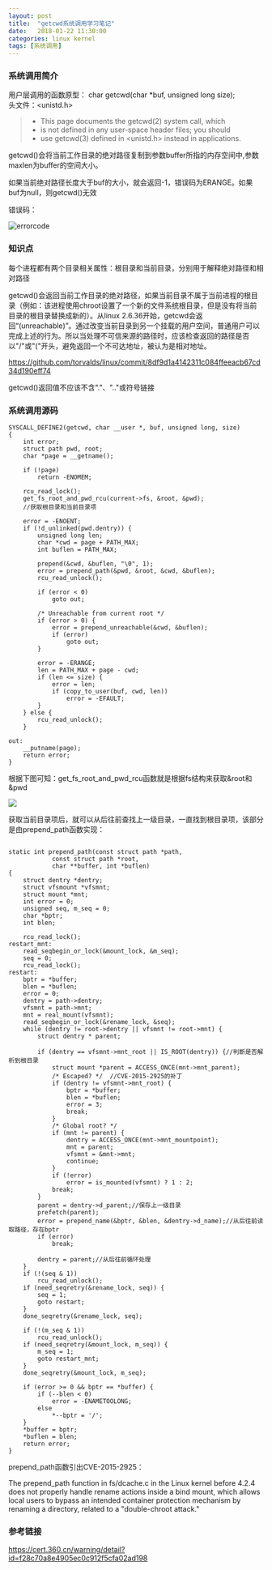 ```yaml
---
layout: post
title:  "getcwd系统调用学习笔记"
date:   2018-01-22 11:30:00
categories: linux kernel
tags: [系统调用]
---
```


### 系统调用简介

用户层调用的函数原型： char getcwd(char *buf, unsigned long size);  
头文件：<unistd.h>

<!-- more -->

> * This page documents the getcwd(2) system call, which
> * is not defined in any user-space header files; you should
> * use getcwd(3) defined in <unistd.h> instead in applications.

getcwd()会将当前工作目录的绝对路径复制到参数buffer所指的内存空间中,参数maxlen为buffer的空间大小。

如果当前绝对路径长度大于buf的大小，就会返回-1，错误码为ERANGE。如果buf为null，则getcwd()无效

错误码：

![errorcode](https://raw.githubusercontent.com/De4dCr0w/De4dCr0w.github.io/master/image/syscall-getcwd/errorcode.jpg)

### 知识点

每个进程都有两个目录相关属性：根目录和当前目录，分别用于解释绝对路径和相对路径

getcwd()会返回当前工作目录的绝对路径，如果当前目录不属于当前进程的根目录（例如：该进程使用chroot设置了一个新的文件系统根目录，但是没有将当前目录的根目录替换成新的）。从linux 2.6.36开始，getcwd会返回“(unreachable)”。通过改变当前目录到另一个挂载的用户空间，普通用户可以完成上述的行为。所以当处理不可信来源的路径时，应该检查返回的路径是否以"/"或"("开头，避免返回一个不可达地址，被认为是相对地址。

https://github.com/torvalds/linux/commit/8df9d1a4142311c084ffeeacb67cd34d190eff74

getcwd()返回值不应该不含"."、".."或符号链接

### 系统调用源码

```
SYSCALL_DEFINE2(getcwd, char __user *, buf, unsigned long, size)
{
	int error;
	struct path pwd, root;
	char *page = __getname();

	if (!page)
		return -ENOMEM;

	rcu_read_lock();
	get_fs_root_and_pwd_rcu(current->fs, &root, &pwd);
    //获取根目录和当前目录项

	error = -ENOENT;
	if (!d_unlinked(pwd.dentry)) {
		unsigned long len;
		char *cwd = page + PATH_MAX;
		int buflen = PATH_MAX;

		prepend(&cwd, &buflen, "\0", 1);
		error = prepend_path(&pwd, &root, &cwd, &buflen);
		rcu_read_unlock();

		if (error < 0)
			goto out;

		/* Unreachable from current root */
		if (error > 0) {
			error = prepend_unreachable(&cwd, &buflen);
			if (error)
				goto out;
		}

		error = -ERANGE;
		len = PATH_MAX + page - cwd;
		if (len <= size) {
			error = len;
			if (copy_to_user(buf, cwd, len))
				error = -EFAULT;
		}
	} else {
		rcu_read_unlock();
	}

out:
	__putname(page);
	return error;
}
```

根据下图可知：get_fs_root_and_pwd_rcu函数就是根据fs结构来获取&root和&pwd

![](https://raw.githubusercontent.com/De4dCr0w/De4dCr0w.github.io/master/image/syscall-getcwd/dentry.jpg)

获取当前目录项后，就可以从后往前查找上一级目录，一直找到根目录项，该部分是由prepend_path函数实现：

```

static int prepend_path(const struct path *path,
			const struct path *root,
			char **buffer, int *buflen)
{
	struct dentry *dentry;
	struct vfsmount *vfsmnt;
	struct mount *mnt;
	int error = 0;
	unsigned seq, m_seq = 0;
	char *bptr;
	int blen;

	rcu_read_lock();
restart_mnt:
	read_seqbegin_or_lock(&mount_lock, &m_seq);
	seq = 0;
	rcu_read_lock();
restart:
	bptr = *buffer;
	blen = *buflen;
	error = 0;
	dentry = path->dentry;
	vfsmnt = path->mnt;
	mnt = real_mount(vfsmnt);
	read_seqbegin_or_lock(&rename_lock, &seq);
	while (dentry != root->dentry || vfsmnt != root->mnt) {
		struct dentry * parent;

		if (dentry == vfsmnt->mnt_root || IS_ROOT(dentry)) {//判断是否解析到根目录
			struct mount *parent = ACCESS_ONCE(mnt->mnt_parent);
			/* Escaped? */  //CVE-2015-2925的补丁
			if (dentry != vfsmnt->mnt_root) {
				bptr = *buffer;
				blen = *buflen;
				error = 3;
				break;
			}
			/* Global root? */
			if (mnt != parent) {
				dentry = ACCESS_ONCE(mnt->mnt_mountpoint);
				mnt = parent;
				vfsmnt = &mnt->mnt;
				continue;
			}
			if (!error)
				error = is_mounted(vfsmnt) ? 1 : 2;
			break;
		}
		parent = dentry->d_parent;//保存上一级目录
		prefetch(parent);
		error = prepend_name(&bptr, &blen, &dentry->d_name);//从后往前读取路径，存在bptr
		if (error)
			break;

		dentry = parent;//从后往前循环处理
	}
	if (!(seq & 1))
		rcu_read_unlock();
	if (need_seqretry(&rename_lock, seq)) {
		seq = 1;
		goto restart;
	}
	done_seqretry(&rename_lock, seq);

	if (!(m_seq & 1))
		rcu_read_unlock();
	if (need_seqretry(&mount_lock, m_seq)) {
		m_seq = 1;
		goto restart_mnt;
	}
	done_seqretry(&mount_lock, m_seq);

	if (error >= 0 && bptr == *buffer) {
		if (--blen < 0)
			error = -ENAMETOOLONG;
		else
			*--bptr = '/';
	}
	*buffer = bptr;
	*buflen = blen;
	return error;
}

```

prepend_path函数引出CVE-2015-2925：

The prepend_path function in fs/dcache.c in the Linux kernel before 4.2.4 does not properly handle rename actions inside a bind mount, which allows local users to bypass an intended container protection mechanism by renaming a directory, related to a "double-chroot attack." 


### 参考链接

https://cert.360.cn/warning/detail?id=f28c70a8e4905ec0c912f5cfa02ad198